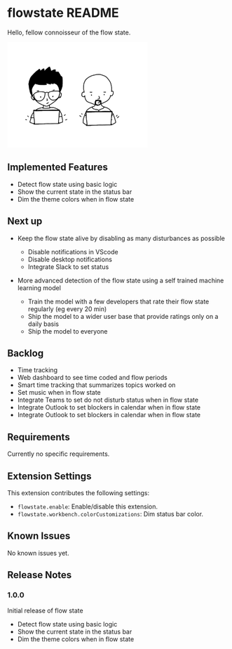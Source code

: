 # flowstate README

Hello, fellow connoisseur of the flow state.

<img href="https://dribbble.com/shots/8553709-Flow-state" target="_blank" src="images/lais-lara-flowstate.gif" width="320" />

## Implemented Features

* Detect flow state using basic logic
* Show the current state in the status bar
* Dim the theme colors when in flow state

## Next up

* Keep the flow state alive by disabling as many disturbances as possible
    * Disable notifications in VScode
    * Disable desktop notifications
    * Integrate Slack to set status

* More advanced detection of the flow state using a self trained machine learning model
    * Train the model with a few developers that rate their flow state regularly (eg every 20 min)
    * Ship the model to a wider user base that provide ratings only on a daily basis
    * Ship the model to everyone

## Backlog

* Time tracking
* Web dashboard to see time coded and flow periods
* Smart time tracking that summarizes topics worked on
* Set music when in flow state
* Integrate Teams to set do not disturb status when in flow state
* Integrate Outlook to set blockers in calendar when in flow state
* Integrate Outlook to set blockers in calendar when in flow state

## Requirements

Currently no specific requirements.

## Extension Settings

This extension contributes the following settings:

* `flowstate.enable`: Enable/disable this extension.
* `flowstate.workbench.colorCustomizations`: Dim status bar color.

## Known Issues

No known issues yet.

## Release Notes

### 1.0.0

Initial release of flow state

* Detect flow state using basic logic
* Show the current state in the status bar
* Dim the theme colors when in flow state
